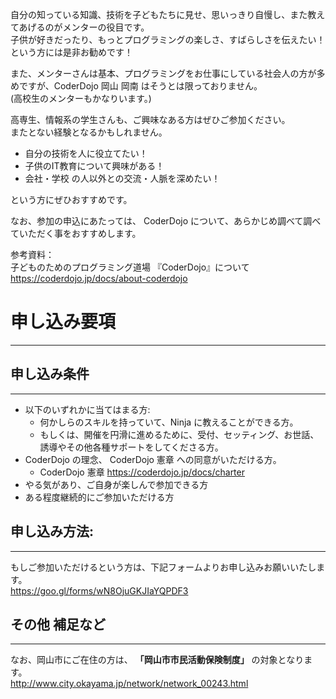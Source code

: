 <!--
  [title: メンターとしての活動に興味がある方へ]
  [desc: CoderDojo の活動をサポートする手段の一つとして、メンターとして参加するというものがあります。情報系の技術・能力を持っていなかったとしても、役割はたくさんあります。]
-->

自分の知っている知識、技術を子どもたちに見せ、思いっきり自慢し、また教えてあげるのがメンターの役目です。  
子供が好きだったり、もっとプログラミングの楽しさ、すばらしさを伝えたい！  
という方には是非お勧めです！

また、メンターさんは基本、プログラミングをお仕事にしている社会人の方が多めですが、CoderDojo 岡山 岡南 はそうとは限っておりません。  
(高校生のメンターもかなりいます。)

高専生、情報系の学生さんも、ご興味なある方はぜひご参加ください。  
またとない経験となるかもしれません。

- 自分の技術を人に役立てたい！
- 子供のIT教育について興味がある！
- 会社・学校 の人以外との交流・人脈を深めたい！

という方にぜひおすすめです。

なお、参加の申込にあたっては、 CoderDojo について、あらかじめ調べて調べていただく事をおすすめします。

参考資料：  
子どものためのプログラミング道場 『CoderDojo』について
<https://coderdojo.jp/docs/about-coderdojo>

# 申し込み要項
---

## 申し込み条件
---
- 以下のいずれかに当てはまる方:
  - 何かしらのスキルを持っていて、Ninja に教えることができる方。
  - もしくは、開催を円滑に進めるために、受付、セッティング、お世話、誘導やその他各種サポートをしてくださる方。
- CoderDojo の理念、 CoderDojo 憲章 への同意がいただける方。
  - CoderDojo 憲章 <https://coderdojo.jp/docs/charter>
- やる気があり、ご自身が楽しんで参加できる方
- ある程度継続的にご参加いただける方

## 申し込み方法:
---
もしご参加いただけるという方は、下記フォームよりお申し込みお願いいたします。  
<https://goo.gl/forms/wN8OjuGKJIaYQPDF3>

## その他 補足など
---
なお、岡山市にご在住の方は、 **「岡山市市民活動保険制度」** の対象となります。  
<http://www.city.okayama.jp/network/network_00243.html>
